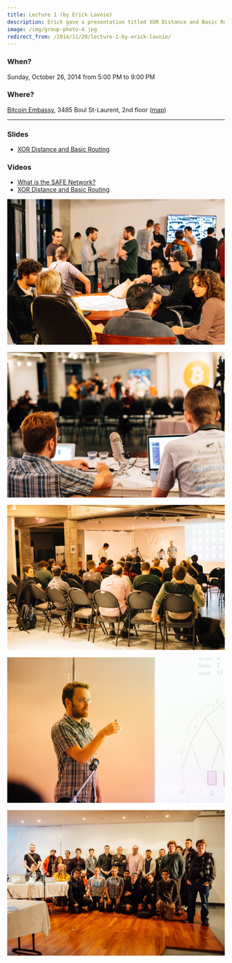 ```yaml
---
title: Lecture 1 (by Erick Lavoie)
description: Erick gave a presentation titled XOR Distance and Basic Routing.
image: /img/group-photo-4.jpg
redirect_from: /2014/11/20/lecture-1-by-erick-lavoie/
---
```


### When?
Sunday, October 26, 2014 from 5:00 PM to 9:00 PM

### Where?
[Bitcoin Embassy](https://bitcoinembassy.ca/about-us/), 3485 Boul St-Laurent, 2nd floor ([map](https://goo.gl/maps/BfhfcmsDp8G2))

---

### Slides

* [XOR Distance and Basic Routing](https://ericklavoie.com/talks/safenetwork/1-xor-routing.pdf)

### Videos

* [What is the SAFE Network?](https://www.youtube.com/watch?v=yOwh41jJ0kU)
* [XOR Distance and Basic Routing](https://www.youtube.com/watch?v=w9UObz8o8lY)

![People talking](/img/people-talking.jpg)

![Erick and Francis](/img/erick-and-francis.jpg)

![Crowd](/img/crowd.jpg)

![Erick Lavoie](/img/erick-lavoie.jpg)

![Group photo](/img/group-photo-4.jpg)
